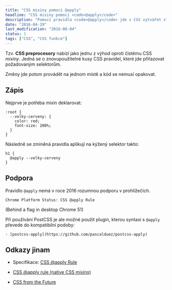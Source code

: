 ```yaml
---
title: "CSS mixiny pomocí @apply"
headline: "CSS mixiny pomocí <code>@apply</code>"
description: "Pomocí pravidla <code>@apply</code> jde v CSS vytvářet vlastní mixiny."
date: "2016-04-19"
last_modification: "2016-06-04"
status: 1
tags: ["CSS", "CSS funkce"]
---
```


Tzv. **CSS preprocesory** nabízí jako jednu z výhod oproti čistému CSS *mixiny*. Jedná se o znovupoužitelné kusy CSS pravidel, které jde přiřazovat požadovaným selektorům.

Změny jde potom provádět na jednom místě a kód se nemusí opakovat.

## Zápis

Nejprve je potřeba mixin deklarovat:

```
:root {
  --velky-cerveny: {
    color: red;
    font-size: 200%;
  }
}
```

Následně se zmíněná pravidla aplikují na kýžený selektor takto:

```
h1 {
  @apply --velky-cerveny
}
```

## Podpora

Pravidlo `@apply` nemá v roce 2016 rozumnou podporu v prohlížečích.

    Chrome Platform Status: CSS @apply Rule
 (Behind a flag in desktop Chrome 51)

Při používání PostCSS je ale možné použít plugin, kterou syntaxi s `@apply` převede do kompatibilní podoby:

    - [postcss-apply](https://github.com/pascalduez/postcss-apply)

## Odkazy jinam

  - Specifikace: [CSS @apply Rule](http://tabatkins.github.io/specs/css-apply-rule/)

  - [CSS @apply rule (native CSS mixins) ](https://blog.gospodarets.com/css_apply_rule)

  - [CSS from the Future](http://zeke.sikelianos.com/css-from-the-future/)